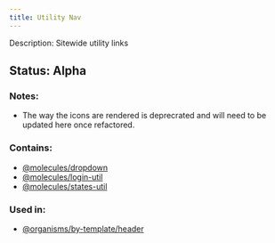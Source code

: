 ```yaml
---
title: Utility Nav
---
```

Description: Sitewide utility links
## Status: Alpha
### Notes:
- The way the icons are rendered is deprecrated and will need to be updated here once refactored.
### Contains:
- [@molecules/dropdown](?p=molecules-dropdown)
- [@molecules/login-util](?p=molecules-login-util)
- [@molecules/states-util](?p=molecules-states-util)

### Used in:
- [@organisms/by-template/header](?p=organisms-header)
